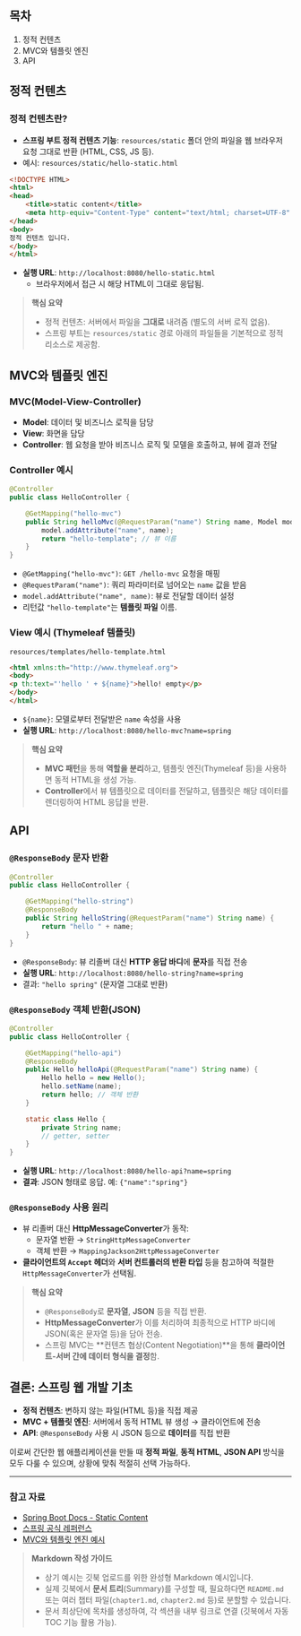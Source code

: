 
## 목차

1. 정적 컨텐츠 
2. MVC와 템플릿 엔진
3. API


## 정적 컨텐츠

### 정적 컨텐츠란?
- **스프링 부트 정적 컨텐츠 기능**: `resources/static` 폴더 안의 파일을 웹 브라우저 요청 그대로 반환 (HTML, CSS, JS 등).  
- 예시: `resources/static/hello-static.html`

```html
<!DOCTYPE HTML>
<html>
<head>
    <title>static content</title>
    <meta http-equiv="Content-Type" content="text/html; charset=UTF-8" />
</head>
<body>
정적 컨텐츠 입니다.
</body>
</html>
```

- **실행 URL**: `http://localhost:8080/hello-static.html`
  - 브라우저에서 접근 시 해당 HTML이 그대로 응답됨.

> **핵심 요약**  
> - 정적 컨텐츠: 서버에서 파일을 **그대로** 내려줌 (별도의 서버 로직 없음).  
> - 스프링 부트는 `resources/static` 경로 아래의 파일들을 기본적으로 정적 리소스로 제공함.


## MVC와 템플릿 엔진

### MVC(Model-View-Controller)
- **Model**: 데이터 및 비즈니스 로직을 담당  
- **View**: 화면을 담당  
- **Controller**: 웹 요청을 받아 비즈니스 로직 및 모델을 호출하고, 뷰에 결과 전달

### Controller 예시

```java
@Controller
public class HelloController {

    @GetMapping("hello-mvc")
    public String helloMvc(@RequestParam("name") String name, Model model) {
        model.addAttribute("name", name);
        return "hello-template"; // 뷰 이름
    }
}
```
- `@GetMapping("hello-mvc")`: `GET /hello-mvc` 요청을 매핑  
- `@RequestParam("name")`: 쿼리 파라미터로 넘어오는 `name` 값을 받음  
- `model.addAttribute("name", name)`: 뷰로 전달할 데이터 설정  
- 리턴값 `"hello-template"`는 **템플릿 파일** 이름.

### View 예시 (Thymeleaf 템플릿)

`resources/templates/hello-template.html`

```html
<html xmlns:th="http://www.thymeleaf.org">
<body>
<p th:text="'hello ' + ${name}">hello! empty</p>
</body>
</html>
```
- `${name}`: 모델로부터 전달받은 `name` 속성을 사용  
- **실행 URL**: `http://localhost:8080/hello-mvc?name=spring`

> **핵심 요약**  
> - **MVC 패턴**을 통해 **역할을 분리**하고, 템플릿 엔진(Thymeleaf 등)을 사용하면 동적 HTML을 생성 가능.  
> - **Controller**에서 뷰 템플릿으로 데이터를 전달하고, 템플릿은 해당 데이터를 렌더링하여 HTML 응답을 반환.


## API

### `@ResponseBody` 문자 반환

```java
@Controller
public class HelloController {

    @GetMapping("hello-string")
    @ResponseBody
    public String helloString(@RequestParam("name") String name) {
        return "hello " + name;
    }
}
```
- `@ResponseBody`: 뷰 리졸버 대신 **HTTP 응답 바디**에 **문자**를 직접 전송  
- **실행 URL**: `http://localhost:8080/hello-string?name=spring`  
- 결과: `"hello spring"` (문자열 그대로 반환)

### `@ResponseBody` 객체 반환(JSON)

```java
@Controller
public class HelloController {

    @GetMapping("hello-api")
    @ResponseBody
    public Hello helloApi(@RequestParam("name") String name) {
        Hello hello = new Hello();
        hello.setName(name);
        return hello; // 객체 반환
    }

    static class Hello {
        private String name;
        // getter, setter
    }
}
```
- **실행 URL**: `http://localhost:8080/hello-api?name=spring`  
- **결과**: JSON 형태로 응답. 예: `{"name":"spring"}`

### `@ResponseBody` 사용 원리
- 뷰 리졸버 대신 **HttpMessageConverter**가 동작:  
  - 문자열 반환 → `StringHttpMessageConverter`  
  - 객체 반환 → `MappingJackson2HttpMessageConverter`  
- **클라이언트의 `Accept` 헤더**와 **서버 컨트롤러의 반환 타입** 등을 참고하여 적절한 `HttpMessageConverter`가 선택됨.

> **핵심 요약**  
> - `@ResponseBody`로 **문자열**, **JSON** 등을 직접 반환.  
> - **HttpMessageConverter**가 이를 처리하여 최종적으로 HTTP 바디에 JSON(혹은 문자열 등)을 담아 전송.  
> - 스프링 MVC는 **컨텐츠 협상(Content Negotiation)**을 통해 **클라이언트-서버 간에 데이터 형식을 결정**함.


## 결론: 스프링 웹 개발 기초
- **정적 컨텐츠**: 변하지 않는 파일(HTML 등)을 직접 제공  
- **MVC + 템플릿 엔진**: 서버에서 동적 HTML 뷰 생성 → 클라이언트에 전송  
- **API**: `@ResponseBody` 사용 시 JSON 등으로 **데이터**를 직접 반환  

이로써 간단한 웹 애플리케이션을 만들 때 **정적 파일**, **동적 HTML**, **JSON API** 방식을 모두 다룰 수 있으며, 상황에 맞춰 적절히 선택 가능하다.

---

### 참고 자료
- [Spring Boot Docs - Static Content](https://docs.spring.io/spring-boot/docs/2.3.1.RELEASE/reference/html/spring-boot-features.html#boot-features-spring-mvc-static-content)
- [스프링 공식 레퍼런스](https://docs.spring.io/spring/docs/current/spring-framework-reference/web.html)
- [MVC와 템플릿 엔진 예시](https://docs.spring.io/spring-boot/docs/2.3.1.RELEASE/reference/html/spring-boot-features.html#boot-features-spring-mvc-template-engines)


> **Markdown 작성 가이드**  
> - 상기 예시는 깃북 업로드를 위한 완성형 Markdown 예시입니다.  
> - 실제 깃북에서 **문서 트리**(Summary)를 구성할 때, 필요하다면 `README.md` 또는 여러 챕터 파일(`chapter1.md`, `chapter2.md` 등)로 분할할 수 있습니다.  
> - 문서 최상단에 목차를 생성하여, 각 섹션을 내부 링크로 연결 (깃북에서 자동 TOC 기능 활용 가능).  